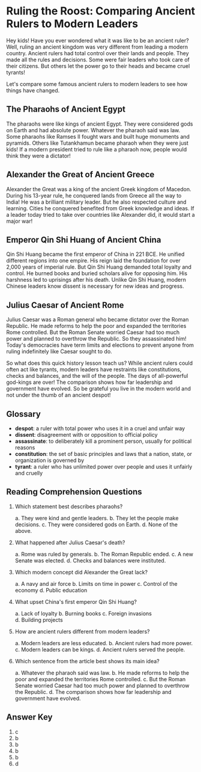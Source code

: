 # Ruling the Roost: Comparing Ancient Rulers to Modern Leaders

Hey kids! Have you ever wondered what it was like to be an ancient ruler? Well, ruling an ancient kingdom was very different from leading a modern country. Ancient rulers had total control over their lands and people. They made all the rules and decisions. Some were fair leaders who took care of their citizens. But others let the power go to their heads and became cruel tyrants!

Let's compare some famous ancient rulers to modern leaders to see how things have changed.

## The Pharaohs of Ancient Egypt

The pharaohs were like kings of ancient Egypt. They were considered gods on Earth and had absolute power. Whatever the pharaoh said was law. Some pharaohs like Ramses II fought wars and built huge monuments and pyramids. Others like Tutankhamun became pharaoh when they were just kids! If a modern president tried to rule like a pharaoh now, people would think they were a dictator!

## Alexander the Great of Ancient Greece

Alexander the Great was a king of the ancient Greek kingdom of Macedon. During his 13-year rule, he conquered lands from Greece all the way to India! He was a brilliant military leader. But he also respected culture and learning. Cities he conquered benefited from Greek knowledge and ideas. If a leader today tried to take over countries like Alexander did, it would start a major war!

## Emperor Qin Shi Huang of Ancient China

Qin Shi Huang became the first emperor of China in 221 BCE. He unified different regions into one empire. His reign laid the foundation for over 2,000 years of imperial rule. But Qin Shi Huang demanded total loyalty and control. He burned books and buried scholars alive for opposing him. His harshness led to uprisings after his death. Unlike Qin Shi Huang, modern Chinese leaders know dissent is necessary for new ideas and progress.

## Julius Caesar of Ancient Rome

Julius Caesar was a Roman general who became dictator over the Roman Republic. He made reforms to help the poor and expanded the territories Rome controlled. But the Roman Senate worried Caesar had too much power and planned to overthrow the Republic. So they assassinated him! Today's democracies have term limits and elections to prevent anyone from ruling indefinitely like Caesar sought to do.

So what does this quick history lesson teach us? While ancient rulers could often act like tyrants, modern leaders have restraints like constitutions, checks and balances, and the will of the people. The days of all-powerful god-kings are over! The comparison shows how far leadership and government have evolved. So be grateful you live in the modern world and not under the thumb of an ancient despot!

## Glossary

- **despot**: a ruler with total power who uses it in a cruel and unfair way
- **dissent**: disagreement with or opposition to official policy
- **assassinate**: to deliberately kill a prominent person, usually for political reasons
- **constitution**: the set of basic principles and laws that a nation, state, or organization is governed by
- **tyrant**: a ruler who has unlimited power over people and uses it unfairly and cruelly

## Reading Comprehension Questions

1. Which statement best describes pharaohs?

   a. They were kind and gentle leaders.
   b. They let the people make decisions.
   c. They were considered gods on Earth.
   d. None of the above.

2. What happened after Julius Caesar's death?

   a. Rome was ruled by generals.
   b. The Roman Republic ended.
   c. A new Senate was elected.
   d. Checks and balances were instituted.

3. Which modern concept did Alexander the Great lack?

   a. A navy and air force
   b. Limits on time in power
   c. Control of the economy
   d. Public education

4. What upset China's first emperor Qin Shi Huang?

   a. Lack of loyalty
   b. Burning books
   c. Foreign invasions  
   d. Building projects

5. How are ancient rulers different from modern leaders?

   a. Modern leaders are less educated.
   b. Ancient rulers had more power.
   c. Modern leaders can be kings.
   d. Ancient rulers served the people.

6. Which sentence from the article best shows its main idea?

   a. Whatever the pharaoh said was law.
   b. He made reforms to help the poor and expanded the territories Rome controlled.
   c. But the Roman Senate worried Caesar had too much power and planned to overthrow the Republic.
   d. The comparison shows how far leadership and government have evolved.

## Answer Key

1. c
2. b  
3. b
4. b
5. b
6. d
